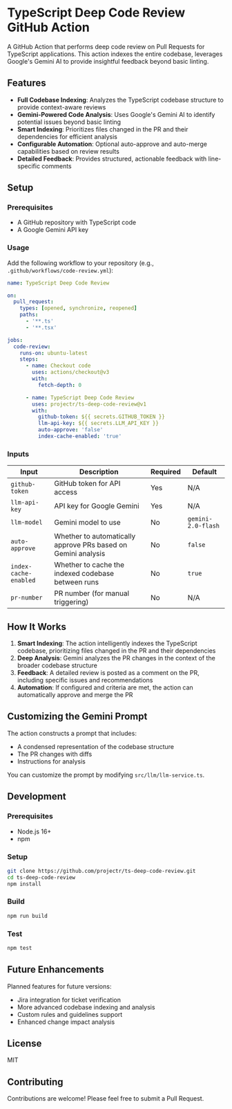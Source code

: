 # TypeScript Deep Code Review GitHub Action

A GitHub Action that performs deep code review on Pull Requests for TypeScript applications. This action indexes the entire codebase, leverages Google's Gemini AI to provide insightful feedback beyond basic linting.

## Features

- **Full Codebase Indexing**: Analyzes the TypeScript codebase structure to provide context-aware reviews
- **Gemini-Powered Code Analysis**: Uses Google's Gemini AI to identify potential issues beyond basic linting
- **Smart Indexing**: Prioritizes files changed in the PR and their dependencies for efficient analysis
- **Configurable Automation**: Optional auto-approve and auto-merge capabilities based on review results
- **Detailed Feedback**: Provides structured, actionable feedback with line-specific comments

## Setup

### Prerequisites

- A GitHub repository with TypeScript code
- A Google Gemini API key

### Usage

Add the following workflow to your repository (e.g., `.github/workflows/code-review.yml`):

```yaml
name: TypeScript Deep Code Review

on:
  pull_request:
    types: [opened, synchronize, reopened]
    paths:
      - '**.ts'
      - '**.tsx'

jobs:
  code-review:
    runs-on: ubuntu-latest
    steps:
      - name: Checkout code
        uses: actions/checkout@v3
        with:
          fetch-depth: 0

      - name: TypeScript Deep Code Review
        uses: projectr/ts-deep-code-review@v1
        with:
          github-token: ${{ secrets.GITHUB_TOKEN }}
          llm-api-key: ${{ secrets.LLM_API_KEY }}
          auto-approve: 'false'
          index-cache-enabled: 'true'
```

### Inputs

| Input | Description | Required | Default |
|-------|-------------|----------|---------|
| `github-token` | GitHub token for API access | Yes | N/A |
| `llm-api-key` | API key for Google Gemini | Yes | N/A |
| `llm-model` | Gemini model to use | No | `gemini-2.0-flash` |
| `auto-approve` | Whether to automatically approve PRs based on Gemini analysis | No | `false` |
| `index-cache-enabled` | Whether to cache the indexed codebase between runs | No | `true` |
| `pr-number` | PR number (for manual triggering) | No | N/A |

## How It Works

1. **Smart Indexing**: The action intelligently indexes the TypeScript codebase, prioritizing files changed in the PR and their dependencies
2. **Deep Analysis**: Gemini analyzes the PR changes in the context of the broader codebase structure
3. **Feedback**: A detailed review is posted as a comment on the PR, including specific issues and recommendations
4. **Automation**: If configured and criteria are met, the action can automatically approve and merge the PR

## Customizing the Gemini Prompt

The action constructs a prompt that includes:
- A condensed representation of the codebase structure
- The PR changes with diffs
- Instructions for analysis

You can customize the prompt by modifying `src/llm/llm-service.ts`.

## Development

### Prerequisites

- Node.js 16+
- npm

### Setup

```bash
git clone https://github.com/projectr/ts-deep-code-review.git
cd ts-deep-code-review
npm install
```

### Build

```bash
npm run build
```

### Test

```bash
npm test
```

## Future Enhancements

Planned features for future versions:
- Jira integration for ticket verification
- More advanced codebase indexing and analysis
- Custom rules and guidelines support
- Enhanced change impact analysis

## License

MIT

## Contributing

Contributions are welcome! Please feel free to submit a Pull Request. 
